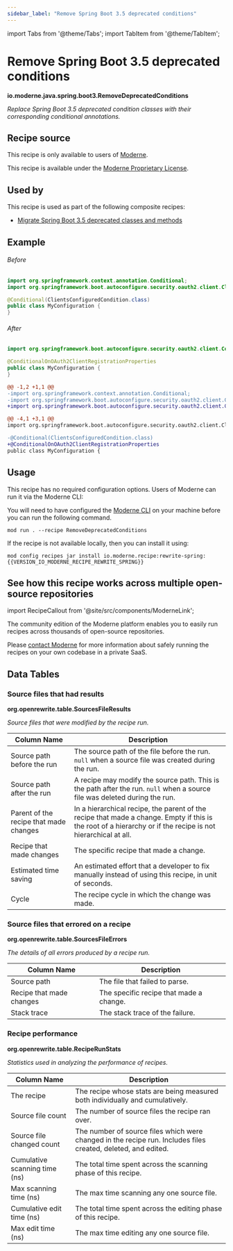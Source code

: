 ```yaml
---
sidebar_label: "Remove Spring Boot 3.5 deprecated conditions"
---
```


import Tabs from '@theme/Tabs';
import TabItem from '@theme/TabItem';

# Remove Spring Boot 3.5 deprecated conditions

**io.moderne.java.spring.boot3.RemoveDeprecatedConditions**

_Replace Spring Boot 3.5 deprecated condition classes with their corresponding conditional annotations._

## Recipe source

This recipe is only available to users of [Moderne](https://docs.moderne.io/).


This recipe is available under the [Moderne Proprietary License](https://docs.moderne.io/licensing/overview).


## Used by

This recipe is used as part of the following composite recipes:

* [Migrate Spring Boot 3.5 deprecated classes and methods](/recipes/java/spring/boot3/springboot35deprecations.md)

## Example


<Tabs groupId="beforeAfter">
<TabItem value="java" label="java">


###### Before
```java
import org.springframework.context.annotation.Conditional;
import org.springframework.boot.autoconfigure.security.oauth2.client.ClientsConfiguredCondition;

@Conditional(ClientsConfiguredCondition.class)
public class MyConfiguration {
}
```

###### After
```java
import org.springframework.boot.autoconfigure.security.oauth2.client.ConditionalOnOAuth2ClientRegistrationProperties;

@ConditionalOnOAuth2ClientRegistrationProperties
public class MyConfiguration {
}
```

</TabItem>
<TabItem value="diff" label="Diff" >

```diff
@@ -1,2 +1,1 @@
-import org.springframework.context.annotation.Conditional;
-import org.springframework.boot.autoconfigure.security.oauth2.client.ClientsConfiguredCondition;
+import org.springframework.boot.autoconfigure.security.oauth2.client.ConditionalOnOAuth2ClientRegistrationProperties;

@@ -4,1 +3,1 @@
import org.springframework.boot.autoconfigure.security.oauth2.client.ClientsConfiguredCondition;

-@Conditional(ClientsConfiguredCondition.class)
+@ConditionalOnOAuth2ClientRegistrationProperties
public class MyConfiguration {
```
</TabItem>
</Tabs>


## Usage

This recipe has no required configuration options. Users of Moderne can run it via the Moderne CLI:
<Tabs groupId="projectType">


<TabItem value="moderne-cli" label="Moderne CLI">

You will need to have configured the [Moderne CLI](https://docs.moderne.io/user-documentation/moderne-cli/getting-started/cli-intro) on your machine before you can run the following command.

```shell title="shell"
mod run . --recipe RemoveDeprecatedConditions
```

If the recipe is not available locally, then you can install it using:
```shell
mod config recipes jar install io.moderne.recipe:rewrite-spring:{{VERSION_IO_MODERNE_RECIPE_REWRITE_SPRING}}
```
</TabItem>
</Tabs>

## See how this recipe works across multiple open-source repositories

import RecipeCallout from '@site/src/components/ModerneLink';

<RecipeCallout link="https://app.moderne.io/recipes/io.moderne.java.spring.boot3.RemoveDeprecatedConditions" />

The community edition of the Moderne platform enables you to easily run recipes across thousands of open-source repositories.

Please [contact Moderne](https://moderne.io/product) for more information about safely running the recipes on your own codebase in a private SaaS.
## Data Tables

<Tabs groupId="data-tables">
<TabItem value="org.openrewrite.table.SourcesFileResults" label="SourcesFileResults">

### Source files that had results
**org.openrewrite.table.SourcesFileResults**

_Source files that were modified by the recipe run._

| Column Name | Description |
| ----------- | ----------- |
| Source path before the run | The source path of the file before the run. `null` when a source file was created during the run. |
| Source path after the run | A recipe may modify the source path. This is the path after the run. `null` when a source file was deleted during the run. |
| Parent of the recipe that made changes | In a hierarchical recipe, the parent of the recipe that made a change. Empty if this is the root of a hierarchy or if the recipe is not hierarchical at all. |
| Recipe that made changes | The specific recipe that made a change. |
| Estimated time saving | An estimated effort that a developer to fix manually instead of using this recipe, in unit of seconds. |
| Cycle | The recipe cycle in which the change was made. |

</TabItem>

<TabItem value="org.openrewrite.table.SourcesFileErrors" label="SourcesFileErrors">

### Source files that errored on a recipe
**org.openrewrite.table.SourcesFileErrors**

_The details of all errors produced by a recipe run._

| Column Name | Description |
| ----------- | ----------- |
| Source path | The file that failed to parse. |
| Recipe that made changes | The specific recipe that made a change. |
| Stack trace | The stack trace of the failure. |

</TabItem>

<TabItem value="org.openrewrite.table.RecipeRunStats" label="RecipeRunStats">

### Recipe performance
**org.openrewrite.table.RecipeRunStats**

_Statistics used in analyzing the performance of recipes._

| Column Name | Description |
| ----------- | ----------- |
| The recipe | The recipe whose stats are being measured both individually and cumulatively. |
| Source file count | The number of source files the recipe ran over. |
| Source file changed count | The number of source files which were changed in the recipe run. Includes files created, deleted, and edited. |
| Cumulative scanning time (ns) | The total time spent across the scanning phase of this recipe. |
| Max scanning time (ns) | The max time scanning any one source file. |
| Cumulative edit time (ns) | The total time spent across the editing phase of this recipe. |
| Max edit time (ns) | The max time editing any one source file. |

</TabItem>

</Tabs>
